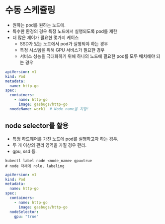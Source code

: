 # 수동 스케쥴링

- 원하는 pod를 원하는 노드에.
- 특수한 환경의 경우 특정 노드에서 실행되도록 pod를 제한
- 더 많은 제어가 필요한 몇가지 케이스
    - SSD가 있는 노드에서 pod가 실행되야 하는 경우
    - 특정 시스템을 위해 GPU 서비스가 필요한 경우
    - 서비스 성능을 극대화하기 위해 하나의 노드에 필요한 pod를 모두 배치해야 되는 경우

```yaml
apiVersion: v1
kind: Pod
metadata:
  name: http-go
spec:
  containers:
    - name: http-go
      image: gasbugs/http-go
  noedeName: work1  # Node name을 지정!
```

## node selector를 활용

- 특정 하드웨어를 가진 노드에 pod를 실행하고자 하는 경우.
- 두 개 이상의 관리 영역을 가질 경우 편리.
- gpu, ssd 등.

```shell
kubectl label node <node_name> gpu=true
# node 자체에 role, labeling
```

```yaml
apiVersion: v1
kind: Pod
metadata:
  name: http-go
spec:
  containers:
    - name: http-go
      image: gasbugs/http-go
  nodeSelector:
    gpu: "true"
```